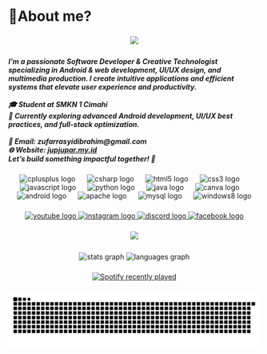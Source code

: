 <h1 align="left">💫About me?</h1>

###

<div align="center">
  <img height="400" src="https://media2.giphy.com/media/v1.Y2lkPTc5MGI3NjExNWlwNGY1czEwa3BjcXBjZXpyOTU0ZHYzeGNxMGVrZHZxbHVudm9mbSZlcD12MV9pbnRlcm5hbF9naWZfYnlfaWQmY3Q9Zw/N3yLGQ1oMYfGU/giphy.gif"  />
</div>

###

<h5 align="left">I’m a passionate Software Developer & Creative Technologist specializing in Android & web development, UI/UX design, and multimedia production. I create intuitive applications and efficient systems that elevate user experience and productivity.<br><br>🎓 Student at SMKN 1 Cimahi<br>📌 Currently exploring advanced Android development, UI/UX best practices, and full-stack optimization.<br>
<br>📧 <b>Email:</b> zufarrasyidibrahim@gmail.com
<br>🌐 <b>Website:</b> <a href="https://jupjupar.my.id" target="_blank">jupjupar.my.id</a>  
<br>Let’s build something impactful together! 🚀</h5>

###

<div align="center">
  <img src="https://cdn.jsdelivr.net/gh/devicons/devicon/icons/cplusplus/cplusplus-original.svg" height="45" alt="cplusplus logo"  />
  <img width="15" />
  <img src="https://cdn.jsdelivr.net/gh/devicons/devicon/icons/csharp/csharp-original.svg" height="45" alt="csharp logo"  />
  <img width="15" />
  <img src="https://cdn.jsdelivr.net/gh/devicons/devicon/icons/html5/html5-original.svg" height="45" alt="html5 logo"  />
  <img width="15" />
  <img src="https://cdn.jsdelivr.net/gh/devicons/devicon/icons/css3/css3-original.svg" height="45" alt="css3 logo"  />
  <img width="15" />
  <img src="https://cdn.jsdelivr.net/gh/devicons/devicon/icons/javascript/javascript-original.svg" height="45" alt="javascript logo"  />
  <img width="15" />
  <img src="https://cdn.jsdelivr.net/gh/devicons/devicon/icons/python/python-original.svg" height="45" alt="python logo"  />
  <img width="15" />
  <img src="https://cdn.jsdelivr.net/gh/devicons/devicon/icons/java/java-original.svg" height="45" alt="java logo"  />
  <img width="15" />
  <img src="https://cdn.jsdelivr.net/gh/devicons/devicon/icons/canva/canva-original.svg" height="45" alt="canva logo"  />
  <img width="15" />
  <img src="https://cdn.jsdelivr.net/gh/devicons/devicon/icons/android/android-original.svg" height="45" alt="android logo"  />
  <img width="15" />
  <img src="https://cdn.jsdelivr.net/gh/devicons/devicon/icons/apache/apache-original.svg" height="45" alt="apache logo"  />
  <img width="15" />
  <img src="https://cdn.jsdelivr.net/gh/devicons/devicon/icons/mysql/mysql-original.svg" height="45" alt="mysql logo"  />
  <img width="15" />
  <img src="https://cdn.jsdelivr.net/gh/devicons/devicon/icons/windows8/windows8-original.svg" height="45" alt="windows8 logo"  />
</div>

###

<div align="center">
  <a href="https://www.youtube.com/@joeparb2352" target="_blank">
    <img src="https://img.shields.io/static/v1?message=Youtube&logo=youtube&label=&color=401497&logoColor=white&labelColor=&style=for-the-badge" height="40" alt="youtube logo"  />
  </a>
  <a href="https://www.instagram.com/jupjupar/" target="_blank">
    <img src="https://img.shields.io/static/v1?message=Instagram&logo=instagram&label=&color=401497&logoColor=white&labelColor=&style=for-the-badge" height="40" alt="instagram logo"  />
  </a>
  <a href="https://discord.com/channels/users/vond.joepar" target="_blank">
    <img src="https://img.shields.io/static/v1?message=Discord&logo=discord&label=&color=401497&logoColor=white&labelColor=&style=for-the-badge" height="40" alt="discord logo"  />
  </a>
  <a href="https://www.facebook.com/muhammad.zufar.14224/" target="_blank">
    <img src="https://img.shields.io/static/v1?message=Facebook&logo=facebook&label=&color=401497&logoColor=white&labelColor=&style=for-the-badge" height="40" alt="facebook logo"  />
  </a>
</div>

###

<div align="center">
  <img height="255" src="https://i.pinimg.com/originals/e3/51/63/e3516307092df0c65a25515178e38656.gif"  />
</div>

###

<div align="center">
  <img src="https://github-readme-stats.vercel.app/api?username=Vonhautten&hide_title=false&hide_rank=false&show_icons=true&include_all_commits=true&count_private=true&disable_animations=false&theme=great-gatsby&locale=en&hide_border=false" height="150" alt="stats graph"  />
  <img src="https://github-readme-stats.vercel.app/api/top-langs?username=Vonhautten&locale=en&hide_title=false&layout=compact&card_width=320&langs_count=8&theme=great-gatsby&hide_border=false" height="150" alt="languages graph"  />
</div>

###

<div align="center">
  <a href="https://open.spotify.com/user/rf4gw2swb67nu90qndl87e3xo">
    <img src="https://spotify-recently-played-readme.vercel.app/api?user=rf4gw2swb67nu90qndl87e3xo&count=5" alt="Spotify recently played"  />
  </a>
</div>

###

![snake gif](https://github.com/vonhautten/vonhautten/blob/output/github-snake-dark.svg)

###

